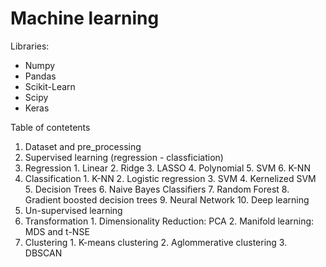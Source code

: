 # Machine learning

Libraries:
- Numpy
- Pandas
- Scikit-Learn
- Scipy
- Keras

Table of contetents
1. Dataset and pre_processing
2. Supervised learning (regression - classficiation)
  1. Regression 
    1. Linear
    2. Ridge
    3. LASSO
    4. Polynomial
    5. SVM
    6. K-NN
  3. Classification
    1. K-NN
    2. Logistic regression
    3. SVM
    4. Kernelized SVM
    5. Decision Trees
    6. Naive Bayes Classifiers
    7. Random Forest
    8. Gradient boosted decision trees
    9. Neural Network
    10. Deep learning
3. Un-supervised learning
  1. Transformation
    1. Dimensionality Reduction: PCA
    2. Manifold learning: MDS and t-NSE
  3. Clustering
    1. K-means clustering
    2. Aglommerative clustering 
    3. DBSCAN
